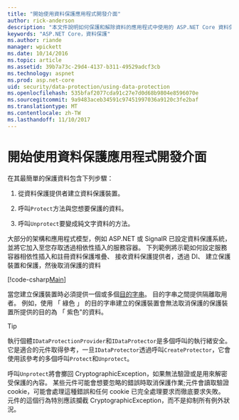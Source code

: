 ```yaml
---
title: "開始使用資料保護應用程式開發介面"
author: rick-anderson
description: "本文件說明如何保護和解除資料的應用程式中使用的 ASP.NET Core 資料保護 Api。"
keywords: "ASP.NET Core，資料保護"
ms.author: riande
manager: wpickett
ms.date: 10/14/2016
ms.topic: article
ms.assetid: 39b7a73c-29d4-4137-b311-49529adcf3cb
ms.technology: aspnet
ms.prod: asp.net-core
uid: security/data-protection/using-data-protection
ms.openlocfilehash: 535bfaf2077cda91c27e7d0d68b9804e8596070e
ms.sourcegitcommit: 9a9483aceb34591c97451997036a9120c3fe2baf
ms.translationtype: MT
ms.contentlocale: zh-TW
ms.lasthandoff: 11/10/2017
---
```

# <a name="getting-started-with-the-data-protection-apis"></a>開始使用資料保護應用程式開發介面

<a name="security-data-protection-getting-started"></a>

在其最簡單的保護資料包含下列步驟：

1. 從資料保護提供者建立資料保護裝置。

2. 呼叫`Protect`方法與您想要保護的資料。

3. 呼叫`Unprotect`要變成純文字資料的方法。

大部分的架構和應用程式模型，例如 ASP.NET 或 SignalR 已設定資料保護系統，並將它加入至您存取透過相依性插入的服務容器。 下列範例將示範如何設定服務容器相依性插入和註冊資料保護堆疊、 接收資料保護提供者，透過 DI、 建立保護裝置和保護，然後取消保護的資料

[!code-csharp[Main](../../security/data-protection/using-data-protection/samples/protectunprotect.cs?highlight=26,34,35,36,37,38,39,40)]

當您建立保護裝置時必須提供一個或多個[目的字串](consumer-apis/purpose-strings.md)。 目的字串之間提供隔離取用者。 例如，使用 「 綠色 」 的目的字串建立的保護裝置會無法取消保護的保護裝置所提供的目的為 「 紫色"的資料。

>[!TIP]
> 執行個體`IDataProtectionProvider`和`IDataProtector`是多個呼叫的執行緒安全。 它是適合的元件取得參考，一旦`IDataProtector`透過呼叫`CreateProtector`，它會使用該參考的多個呼叫`Protect`和`Unprotect`。
>
>呼叫`Unprotect`將會擲回 CryptographicException，如果無法驗證或是用來解密受保護的內容。 某些元件可能會想要忽略的錯誤時取消保護作業;元件會讀取驗證 cookie，可能會處理這種錯誤和任何 cookie 已完全處理要求而徹底要求失敗。 元件的這個行為特別應該攔截 CryptographicException，而不是抑制所有例外狀況。
